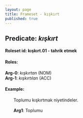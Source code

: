 ```yaml
---
layout: page
title: Frameset - kışkırt
published: true
---
```

<h2>Predicate: <i>kışkırt</i></h2>
<h4>Roleset id: kışkırt.01 - tahrik etmek<br>
<h4>Roles:</h4>
<b>Arg-0</b>: <i>kışkırtan</i>  (NOM) <br>
<b>Arg-1</b>: <i>kışkırtılan</i>  (ACC) <br>
<h4>Example:</h4>
&emsp;&emsp;Toplumu kışkırtmak niyetindeler.<br><br>
&emsp;&emsp;<b>Arg1</b>:  Toplumu<br>

